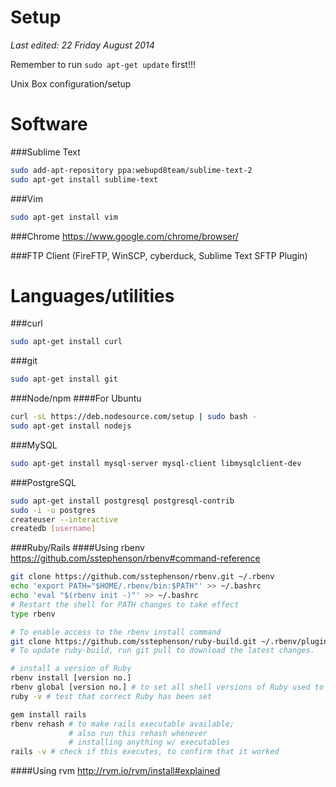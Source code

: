 Setup
=====
*Last edited: 22 Friday August 2014*

Remember to run ```sudo apt-get update``` first!!!

Unix Box configuration/setup

Software
========

###Sublime Text
```bash
sudo add-apt-repository ppa:webupd8team/sublime-text-2
sudo apt-get install sublime-text
```
###Vim
```bash
sudo apt-get install vim
```

###Chrome
https://www.google.com/chrome/browser/

###FTP Client 
(FireFTP, WinSCP, cyberduck, Sublime Text SFTP Plugin)

Languages/utilities
===================

###curl
```bash
sudo apt-get install curl
```

###git
```bash
sudo apt-get install git
```

###Node/npm
####For Ubuntu
```bash 
curl -sL https://deb.nodesource.com/setup | sudo bash -
sudo apt-get install nodejs
```

###MySQL
```bash
sudo apt-get install mysql-server mysql-client libmysqlclient-dev
```

###PostgreSQL
```bash
sudo apt-get install postgresql postgresql-contrib
sudo -i -u postgres
createuser --interactive
createdb [username]
```

###Ruby/Rails
####Using rbenv
https://github.com/sstephenson/rbenv#command-reference
```bash
git clone https://github.com/sstephenson/rbenv.git ~/.rbenv
echo 'export PATH="$HOME/.rbenv/bin:$PATH"' >> ~/.bashrc
echo 'eval "$(rbenv init -)"' >> ~/.bashrc
# Restart the shell for PATH changes to take effect
type rbenv

# To enable access to the rbenv install command
git clone https://github.com/sstephenson/ruby-build.git ~/.rbenv/plugins/ruby-build
# To update ruby-build, run git pull to download the latest changes.

# install a version of Ruby
rbenv install [version no.]
rbenv global [version no.] # to set all shell versions of Ruby used to version no.
ruby -v # test that correct Ruby has been set

gem install rails
rbenv rehash # to make rails executable available; 
             # also run this rehash whenever 
             # installing anything w/ executables
rails -v # check if this executes, to confirm that it worked
```

####Using rvm
http://rvm.io/rvm/install#explained

